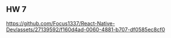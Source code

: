 ## HW 7

https://github.com/Focus1337/React-Native-Dev/assets/27139592/f160d4ad-0060-4881-b707-df0585ec8cf0

